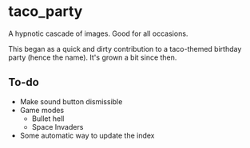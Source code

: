 # taco_party

A hypnotic cascade of images. Good for all occasions.

This began as a quick and dirty contribution to a taco-themed birthday party (hence the name). It's grown a bit since then.

## To-do
- Make sound button dismissible
- Game modes
  - Bullet hell
  - Space Invaders
- Some automatic way to update the index
